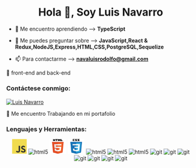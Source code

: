 ### <h1 align="center">Hola 👋, Soy Luis Navarro</h1>

- 🌱 Me encuentro aprendiendo --> **TypeScript**

- 💬 Me puedes preguntar sobre --> **JavaScript,React & Redux,NodeJS,Express,HTML,CSS,PostgreSQL,Sequelize**

- 📫 Para contactarme --> **navaluisrodolfo@gmail.com**

:rocket: front-end and back-end
<h3 align="left">Contáctese conmigo:</h3>
<a href="https://linkedin.com/in/luisnavarro-fullstack" target="blank"><img align="center" src="https://raw.githubusercontent.com/rahuldkjain/github -profile-readme-generator/master/src/images/icons/Social/linked-in-alt.svg" alt="Luis Navarro" height="30" width="40" /></a>
</p>

🔭 Me encuentro Trabajando en mi portafolio

<h3 align="left">Lenguajes y Herramientas:</h3>
<div align="center"> 
    <img src="https://raw.githubusercontent.com/devicons/devicon/master/icons/javascript/javascript-original.svg" alt="javascript" width="40" height="40"/>  
    <img src="https://upload.wikimedia.org/wikipedia/commons/thumb/4/47/React.svg/512px-React.svg.png" alt="html5" width="45" height="40"/> 
    <img src="https://raw.githubusercontent.com/devicons/devicon/master/icons/html5/html5-original-wordmark.svg" alt="html5" width="45" height="40"/> 
    <img src="https://raw.githubusercontent.com/devicons/devicon/master/icons/css3/css3-original-wordmark.svg" alt="css3" width="45" height="40"/> 
    <img src="https://cdn.worldvectorlogo.com/logos/nodejs-icon.svg" alt="html5" width="40" height="40"/>
    <img src="https://www.vectorlogo.zone/logos/mongodb/mongodb-ar21.svg" alt="html5" width="95" height="45"/> 
    <img src="https://www.vectorlogo.zone/logos/postgresql/postgresql-icon.svg" alt="html5" width="40" height="40"/> 
    <img src="https://www.vectorlogo.zone/logos/git-scm/git-scm-icon.svg" alt="git" width="40" height="40"/> 
    <img src="https://www.vectorlogo.zone/logos/getpostman/getpostman-icon.svg" alt="git" width="40" height="40"/>
    <img src="https://www.vectorlogo.zone/logos/getbootstrap/getbootstrap-icon.svg" alt="git" width="40" height="40"/>
    <img src="https://www.vectorlogo.zone/logos/nodejs/nodejs-horizontal.svg" alt="git" width="40" height="40"/>
    <img src="https://www.vectorlogo.zone/logos/sequelizejs/sequelizejs-icon.svg" alt="git" width="40" height="40"/>
    <img src="https://www.vectorlogo.zone/logos/sqlite/sqlite-icon.svg" alt="git" width="40" height="40"/>
    <img src="https://www.vectorlogo.zone/logos/js_webpack/js_webpack-icon.svg" alt="git" width="40" height="40"/>
  
</div>



<!-- <h3 align="center">Connect with me:</h3>
<div align="center">
    [image](https://img.shields.io/badge/LinkedIn-0077B5?style=for-the-badge&logo=linkedin&logoColor=white)(https://www.linkedin.com/in/luis-navarro-282858243/)
    [image](https://img.shields.io/badge/Gmail-D14836?style=for-the-badge&logo=gmail&logoColor=white)(mailto:navaluisrodolfo@gmail.com)
 </div> -->
